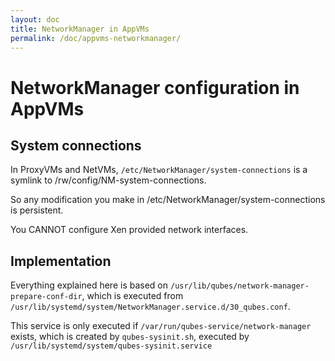 ```yaml
---
layout: doc
title: NetworkManager in AppVMs
permalink: /doc/appvms-networkmanager/
---
```


NetworkManager configuration in AppVMs
======================================

System connections
------------------

In ProxyVMs and NetVMs, `/etc/NetworkManager/system-connections` is a symlink to /rw/config/NM-system-connections.

So any modification you make in /etc/NetworkManager/system-connections is persistent.

You CANNOT configure Xen provided network interfaces.

Implementation
--------------

Everything explained here is based on `/usr/lib/qubes/network-manager-prepare-conf-dir`, which is executed from `/usr/lib/systemd/system/NetworkManager.service.d/30_qubes.conf`.

This service is only executed if `/var/run/qubes-service/network-manager` exists, which is created by `qubes-sysinit.sh`, executed by `/usr/lib/systemd/system/qubes-sysinit.service`
